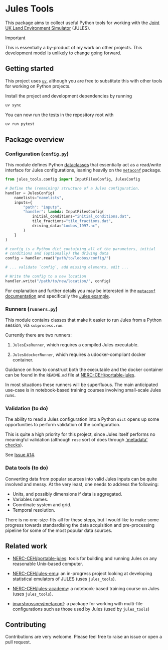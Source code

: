 # Jules Tools

This package aims to collect useful Python tools for working with the [Joint UK Land Environment Simulator](https://jules.jchmr.org/) (JULES).

> [!IMPORTANT]
> This is essentially a by-product of my work on other projects. This development model is unlikely to change going forward.

## Getting started

This project uses [`uv`](https://docs.astral.sh/uv/), although you are free to substitute this with other tools for working on Python projects.

Install the project and development dependencies by running

```sh
uv sync
```

You can now run the tests in the repository root with

```sh
uv run pytest
```

## Package overview

### Configuration (`config.py`)

This module defines Python [dataclasses](https://docs.python.org/3/library/dataclasses.html) that essentially act as a read/write interface for Jules configurations, leaning heavily on the [`metaconf`](https://github.com/jmarshrossney/metaconf) package. 

```python
from jules_tools.config import InputFilesConfig, JulesConfig

# Define the (remaining) structure of a Jules configuration.
handler = JulesConfig(
    namelists="namelists",
    inputs={
        "path": "inputs",
        "handler": lambda: InputFilesConfig(
            initial_conditions="initial_conditions.dat",
            tile_fractions="tile_fractions.dat",
            driving_data="Loobos_1997.nc",
        )
    }
)

# config is a Python dict containing all of the parameters, initial
# conditions and (optionally) the driving data
config = handler.read("path/to/loobos/config/")

# ... validate `config`, add missing elements, edit ...

# Write the config to a new location
handler.write("/path/to/new/location/", config)
```

For explanation and further details you may be interested in the [`metaconf` documentation](https://jmarshrossney.github.io/metaconf/) and specifically the [Jules example](https://jmarshrossney.github.io/metaconf/examples/jules/notebook/).

### Runners (`runners.py`)

This module contains classes that make it easier to run Jules from a Python session, via `subprocess.run`.

Currently there are two runners:

1. `JulesExeRunner`, which requires a compiled Jules executable.

2. `JulesUdockerRunner`, which requires a udocker-compliant docker container.

Guidance on how to construct both the executable and the docker container can be found in the `README.md` file at [NERC-CEH/portable-jules](https://github.com/NERC-CEH/portable-jules).

In most situations these runners will be superfluous. The main anticipated use-case is in notebook-based training courses involving small-scale Jules runs.

### Validation (to do)

The ability to read a Jules configuration into a Python `dict` opens up some opportunities to perform validation of the configuration.

This is quite a high priority for this project, since Jules itself performs no meaningful validation (although `rose` sort of does through ['metadata' checks](https://metomi.github.io/rose/doc/html/tutorial/rose/metadata.html)). 

See [Issue #14](https://github.com/NERC-CEH/jules-tools/issues/14).

### Data tools (to do)

Converting data from popular sources into valid Jules inputs can be quite involved and messy. At the very least, one needs to address the following:

- Units, and possibly dimensions if data is aggregated.
- Variables names.
- Coordinate system and grid.
- Temporal resolution.

There is no one-size-fits-all for these steps, but I would like to make some progress towards standardising the data acquisition and pre-processing pipeline for some of the most popular data sources.

## Related work

- [NERC-CEH/portable-jules](https://github.com/NERC-CEH/portable-jules): tools for building and running Jules on any reasonable Unix-based computer.

- [NERC-CEH/jules-emu](https://github.com/NERC-CEH/jules-emu): an in-progress project looking at developing statistical emulators of JULES (uses `jules_tools`).

- [NERC-CEH/jules-academy](https://github.com/NERC-CEH/jules-academy): a notebook-based training course on Jules (uses `jules_tools`).

- [jmarshrossney/metaconf](https://github.com/jmarshrossney/metaconf): a package for working with multi-file configurations such as those used by Jules (used by `jules_tools`)


## Contributing

Contributions are very welcome. Please feel free to raise an issue or open a pull request.


